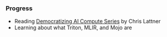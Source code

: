 ### Progress
- Reading [Democratizing AI Compute Series](https://www.modular.com/democratizing-ai-compute) by Chris Lattner
- Learning about what Triton, MLIR, and Mojo are
